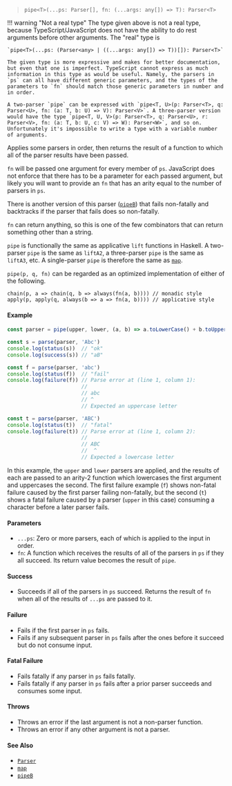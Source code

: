 <!--
 Copyright (c) 2020 Thomas J. Otterson
 
 This software is released under the MIT License.
 https://opensource.org/licenses/MIT
-->

> `pipe<T>(...ps: Parser[], fn: (...args: any[]) => T): Parser<T>`

!!! warning "Not a real type"
    The type given above is not a real type, because TypeScript/JavaScript does not have the ability to do rest arguments before other arguments. The "real" type is

    `pipe<T>(...ps: (Parser<any> | ((...args: any[]) => T))[]): Parser<T>`

    The given type is more expressive and makes for better documentation, but even that one is imperfect. TypeScript cannot express as much information in this type as would be useful. Namely, the parsers in `ps` can all have different generic parameters, and the types of the parameters to `fn` should match those generic parameters in number and in order.

    A two-parser `pipe` can be expressed with `pipe<T, U>(p: Parser<T>, q: Parser<U>, fn: (a: T, b: U) => V): Parser<V>`. A three-parser version would have the type `pipe<T, U, V>(p: Parser<T>, q: Parser<U>, r: Parser<V>, fn: (a: T, b: U, c: V) => W): Parser<W>`, and so on. Unfortunately it's impossible to write a type with a variable number of arguments.

Applies some parsers in order, then returns the result of a function to which all of the parser results have been passed.

`fn` will be passed one argument for every member of `ps`. JavaScript does not enforce that there has to be a parameter for each passed argument, but likely you will want to provide an `fn` that has an arity equal to the number of parsers in `ps`.

There is another version of this parser ([`pipeB`](pipeb.md)) that fails non-fatally and backtracks if the parser that fails does so non-fatally.

`fn` can return anything, so this is one of the few combinators that can return something other than a string.

`pipe` is functionally the same as applicative `lift` functions in Haskell. A two-parser `pipe` is the same as `liftA2`, a three-parser `pipe` is the same as `liftA3`, etc. A single-parser `pipe` is therefore the same as [`map`](map.md).

`pipe(p, q, fn)` can be regarded as an optimized implementation of either of the following.

```
chain(p, a => chain(q, b => always(fn(a, b)))) // monadic style
apply(p, apply(q, always(b => a => fn(a, b)))) // applicative style
```

#### Example

```javascript
const parser = pipe(upper, lower, (a, b) => a.toLowerCase() + b.toUpperCase())

const s = parse(parser, 'Abc')
console.log(status(s))  // "ok"
console.log(success(s)) // "aB"

const f = parse(parser, 'abc')
console.log(status(f))  // "fail"
console.log(failure(f)) // Parse error at (line 1, column 1):
                        //
                        // abc
                        // ^
                        // Expected an uppercase letter

const t = parse(parser, 'ABC')
console.log(status(t))  // "fatal"
console.log(failure(t)) // Parse error at (line 1, column 2):
                        //
                        // ABC
                        //  ^
                        // Expected a lowercase letter
```

In this example, the `upper` and `lower` parsers are applied, and the results of each are passed to an arity-2 function which lowercases the first argument and uppercases the second. The first failure example (`f`) shows non-fatal failure caused by the first parser failing non-fatally, but the second (`t`) shows a fatal failure caused by a parser (`upper` in this case) consuming a character before a later parser fails.

#### Parameters

* `...ps`: Zero or more parsers, each of which is applied to the input in order.
* `fn`: A function which receives the results of all of the parsers in `ps` if they all succeed. Its return value becomes the result of `pipe`.

#### Success

* Succeeds if all of the parsers in `ps` succeed. Returns the result of `fn` when all of the results of `...ps` are passed to it.

#### Failure

* Fails if the first parser in `ps` fails.
* Fails if any subsequent parser in `ps` fails after the ones before it succeed but do not consume input.

#### Fatal Failure

* Fails fatally if any parser in `ps` fails fatally.
* Fails fatally if any parser in `ps` fails after a prior parser succeeds and consumes some input.

#### Throws

* Throws an error if the last argument is not a non-parser function.
* Throws an error if any other argument is not a parser.

#### See Also

* [`Parser`](../types/parser.md)
* [`map`](map.md)
* [`pipeB`](pipeb.md)